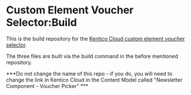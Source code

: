 # Custom Element Voucher Selector:Build

This is the build repository for the [Kentico Cloud custom element voucher selector](https://github.com/emakina-cee-oss/kentico-cloud-custom-element-devkit-voucher-selector).

The three files are built via the build command in the before mentioned repository.

***Do not change the name of this repo - if you do, you will need to change the link in Kentico Cloud in the Content Model called "Newsletter Component - Voucher Picker" ***
